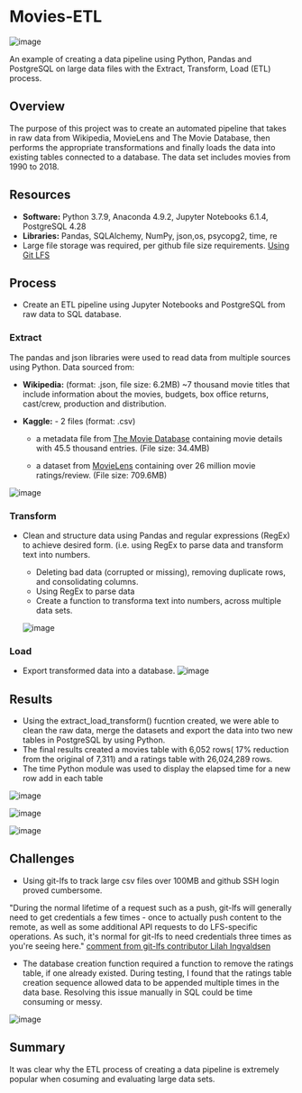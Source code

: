 # Movies-ETL
![image](Resources/ETL_process.png)

An example of creating a data pipeline using Python, Pandas and PostgreSQL on large data files with the  Extract, Transform, Load (ETL) process.


## Overview
The purpose of this project was to create an automated pipeline that takes in raw data from Wikipedia, MovieLens and The Movie Database, then performs the appropriate transformations and finally loads the data into existing tables connected to a database. 
The data set includes movies from 1990 to 2018.

## Resources
* **Software:** Python 3.7.9, Anaconda 4.9.2, Jupyter Notebooks 6.1.4, PostgreSQL 4.28
* **Libraries:** Pandas, SQLAlchemy, NumPy, json,os, psycopg2, time, re
* Large file storage was required, per github file size requirements. [Using Git LFS](https://git-lfs.github.com/)

## Process

* Create an ETL pipeline using Jupyter Notebooks and PostgreSQL from raw data to SQL database.

### Extract
The pandas and json libraries were used to read data from multiple sources using Python. 
Data sourced from:

* **Wikipedia:** (format: .json, file size: 6.2MB) ~7 thousand movie titles that include information about the movies, budgets, box office returns, cast/crew, production and distribution.

* **Kaggle:** - 2 files (format: .csv)

    * a metadata file from [The Movie Database](https://www.themoviedb.org/) containing movie details with 45.5 thousand entries. (File size: 34.4MB)

    * a dataset from [MovieLens](https://movielens.org/) containing over 26 million movie ratings/review. (File size: 709.6MB)

![image](Resources/extract_data.png)

### Transform
* Clean and structure data using Pandas and regular expressions (RegEx) to achieve desired form. (i.e. using RegEx to parse data and transform text into numbers.

	* Deleting bad data (corrupted or missing), removing duplicate rows, and consolidating columns.
	* Using RegEx to parse data
    * Create a function to transforma text into numbers, across multiple data sets.

    ![image](Resources/extract_data.png)

### Load

* Export transformed data into a database.
![image](Resources/data_wharehouse.png)

## Results

* Using the extract_load_transform() fucntion created, we were able to clean the raw data, merge the datasets and export the data into two new tables in PostgreSQL by using Python. 
* The final results created a movies table with 6,052 rows( 17% reduction from the original of 7,311) and a ratings table with 26,024,289 rows.
* The time Python module was used to display the elapsed time for a new row add in each table

![image](Resources/moivies_query.png)


![image](Resources/ratings_query.png)


![image](Resources/elapsed_load_time.png)

## Challenges

* Using git-lfs to track large csv files over 100MB and github SSH login proved cumbersome.

"During the normal lifetime of a request such as a push, git-lfs will generally need to get credentials a few times - once to actually push content to the remote, as well as some additional API requests to do LFS-specific operations. As such, it's normal for git-lfs to need credentials three times as you're seeing here." [comment from git-lfs contributor Lilah Ingvaldsen](https://github.com/git-lfs/git-lfs/issues/3318#issuecomment-430803103)

* The database creation function required a function to remove the ratings table, if one already existed. During testing, I found that the ratings table creation sequence allowed data to be appended multiple times in the data base. Resolving this issue manually in SQL could be time consuming or messy.

![image](Resources/remove_table.png) 
 


## Summary

It was clear why the ETL process of creating a data pipeline is extremely popular when cosuming and evaluating large data sets. 

